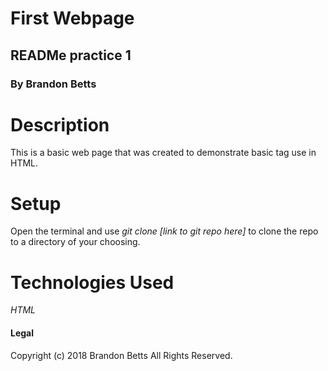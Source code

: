 First Webpage
==============
## READMe practice 1
### By Brandon Betts

# Description
This is a basic web page that was created to demonstrate basic tag use in HTML.

# Setup
Open the terminal and use *git clone [link to git repo here]* to clone the repo to a directory of your choosing.

# Technologies Used
*HTML*

#### Legal
Copyright (c) 2018 Brandon Betts All Rights Reserved.

